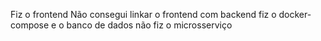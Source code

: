 Fiz o frontend
Não consegui linkar o frontend com backend
fiz o docker-compose e o banco de dados
não fiz o microsserviço
